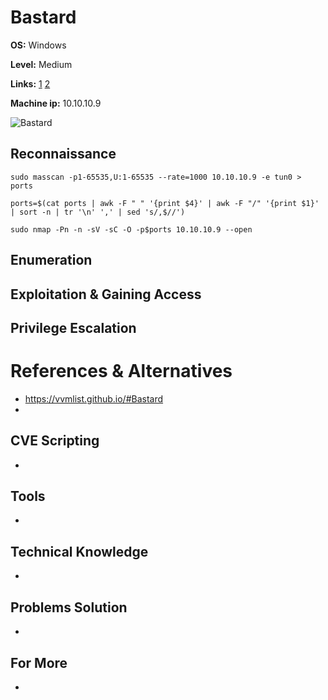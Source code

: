 # Bastard 

**OS:** Windows

**Level:** Medium

**Links:** [1](https://www.hackthebox.com/machines/Bastard)  [2](https://app.hackthebox.com/machines/Bastard)

**Machine ip:** 10.10.10.9

![Bastard](https://github.com/h4md153v63n/CTFs/assets/5091265/84d54684-632c-4ac5-ac8e-146a4b2d7267)


## Reconnaissance
```
sudo masscan -p1-65535,U:1-65535 --rate=1000 10.10.10.9 -e tun0 > ports

ports=$(cat ports | awk -F " " '{print $4}' | awk -F "/" '{print $1}' | sort -n | tr '\n' ',' | sed 's/,$//')

sudo nmap -Pn -n -sV -sC -O -p$ports 10.10.10.9 --open
```




## Enumeration



## Exploitation & Gaining Access



## Privilege Escalation



# References & Alternatives
+ https://vvmlist.github.io/#Bastard
+  


## CVE Scripting
+ 


## Tools
+ 


## Technical Knowledge
+ 


## Problems Solution
+ 


## For More
+ 
